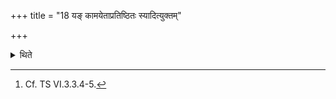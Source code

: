 +++
title = "18 यङ् कामयेताप्रतिष्ठितः स्यादित्युक्तम्"

+++

<details><summary>थिते</summary>

18. It has been said (in a Brāhmaṇa-text): “In connection with a sacrificer about whom he (Adhvaryu) desires, may he not be well-established (should prepare a sacrificial post out of a tree grown on another tree...)[^1]  

[^1]: Cf. TS VI.3.3.4-5.
</details>
